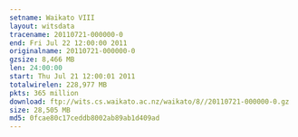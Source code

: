 ```yaml
---
setname: Waikato VIII
layout: witsdata
tracename: 20110721-000000-0
end: Fri Jul 22 12:00:00 2011
originalname: 20110721-000000-0
gzsize: 8,466 MB
len: 24:00:00
start: Thu Jul 21 12:00:01 2011
totalwirelen: 228,977 MB
pkts: 365 million
download: ftp://wits.cs.waikato.ac.nz/waikato/8//20110721-000000-0.gz
size: 28,505 MB
md5: 0fcae80c17ceddb8002ab89ab1d409ad
---
```


